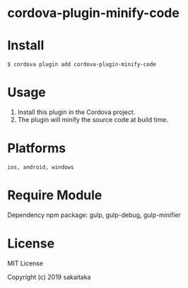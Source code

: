 # cordova-plugin-minify-code
  

# Install

```
$ cordova plugin add cordova-plugin-minify-code
```
  
# Usage
  
1. Install this plugin in the Cordova project.  
2. The plugin will minify the source code at build time.  
  
# Platforms

```
ios, android, windows
```

# Require Module
  
Dependency npm package: gulp, gulp-debug, gulp-minifier
  
# License
  
MIT License

Copyright (c) 2019 sakaitaka
